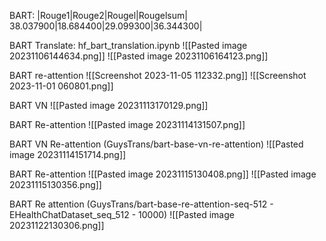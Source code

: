 BART: 
|Rouge1|Rouge2|Rougel|Rougelsum|
38.037900|18.684400|29.099300|36.344300|


BART Translate: hf_bart_translation.ipynb
![[Pasted image 20231106144634.png]]
![[Pasted image 20231106164123.png]]

BART re-attention
![[Screenshot 2023-11-05 112332.png]]
![[Screenshot 2023-11-01 060801.png]]

BART VN
![[Pasted image 20231113170129.png]]

BART Re-attention
![[Pasted image 20231114131507.png]]

BART VN Re-attention (GuysTrans/bart-base-vn-re-attention)
![[Pasted image 20231114151714.png]]

BART Re-attention
![[Pasted image 20231115130408.png]]
![[Pasted image 20231115130356.png]]






BART Re attention (GuysTrans/bart-base-re-attention-seq-512 - EHealthChatDataset_seq_512 - 10000)
![[Pasted image 20231122130306.png]]